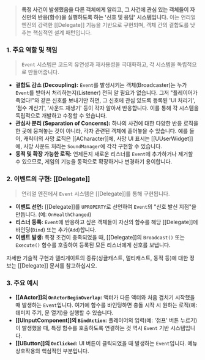 ---
---

> **특정 사건이 발생했음을 다른 객체에게 알리고, 그 사건에 관심 있는 객체들이 자신만의 반응(함수)을 실행하도록 하는 '신호 및 응답' 시스템입니다.** 이는 언리얼 엔진의 강력한 [[Delegate]] 기능을 기반으로 구현되며, 객체 간의 결합도를 낮추는 핵심적인 설계 패턴입니다.

### **1. 주요 역할 및 책임**
> `Event` 시스템은 코드의 유연성과 재사용성을 극대화하고, 각 시스템을 독립적으로 만들어줍니다.
* **결합도 감소 (Decoupling):**
    `Event`를 발생시키는 객체(Broadcaster)는 누가 `Event`를 받아서 처리하는지(Listener) 전혀 알 필요가 없습니다. 그저 "플레이어가 죽었다!"와 같은 신호를 보내기만 하면, 그 신호에 관심 있도록 등록된 'UI 처리기', '점수 계산기', '사운드 재생기' 등이 각자 알아서 반응합니다. 이를 통해 각 시스템을 독립적으로 개발하고 수정할 수 있습니다.
* **관심사 분리 (Separation of Concerns):**
    하나의 사건에 대한 다양한 반응 로직을 한 곳에 뭉쳐놓는 것이 아니라, 각자 관련된 객체에 흩어놓을 수 있습니다. 예를 들어, 캐릭터의 사망 로직은 [[ACharacter]]에, 사망 UI 표시는 [[UUserWidget]]에, 사망 사운드 처리는 `SoundManager`에 각각 구현할 수 있습니다.
* **동적 및 확장 가능한 로직:**
    언제든지 새로운 리스너를 `Event`에 추가하거나 제거할 수 있으므로, 게임의 기능을 동적으로 확장하거나 변경하기 용이합니다.

### **2. 이벤트의 구현: [[Delegate]]**
> 언리얼 엔진에서 `Event` 시스템은 [[Delegate]]를 통해 구현됩니다.
* **이벤트 선언:** [[Delegate]]를 `UPROPERTY`로 선언하여 `Event`의 "신호 발신 지점"을 만듭니다. (예: `OnHealthChanged`)
* **리스너 등록:** `Event`에 반응하고 싶은 객체들이 자신의 함수를 해당 [[Delegate]]에 바인딩(`Bind`) 또는 추가(`Add`)합니다.
* **이벤트 발생:** 특정 조건이 충족되었을 때, [[Delegate]]의 `Broadcast()` 또는 `Execute()` 함수를 호출하여 등록된 모든 리스너에게 신호를 보냅니다.

자세한 기술적 구현과 델리게이트의 종류(싱글캐스트, 멀티캐스트, 동적 등)에 대한 정보는 [[Delegate]] 문서를 참고하십시오.

### **3. 주요 예시**
* **[[AActor]]의 `OnActorBeginOverlap`:**
    액터가 다른 액터와 처음 겹치기 시작했을 때 발생하는 `Event`입니다. 여기에 함수를 바인딩하면 충돌 시작 시 원하는 로직(예: 데미지 주기, 문 열기)을 실행할 수 있습니다.
* **[[UInputComponent]]의 `BindAction`:**
    플레이어의 입력(예: '점프' 버튼 누르기)이 발생했을 때, 특정 함수를 호출하도록 연결하는 것 역시 `Event` 기반 시스템입니다.
* **[[UButton]]의 `OnClicked`:**
    UI 버튼이 클릭되었을 때 발생하는 `Event`입니다. 메뉴 상호작용의 핵심적인 부분입니다.

